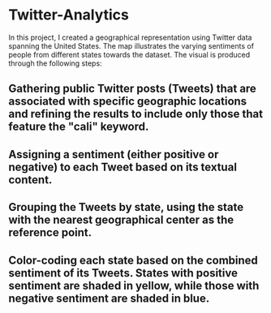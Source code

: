 # Twitter-Analytics

In this project, I created a geographical representation using Twitter data spanning the United States. The map illustrates the varying sentiments of people from different states towards the dataset. The visual is produced through the following steps:

## Gathering public Twitter posts (Tweets) that are associated with specific geographic locations and refining the results to include only those that feature the "cali" keyword.

## Assigning a sentiment (either positive or negative) to each Tweet based on its textual content.

## Grouping the Tweets by state, using the state with the nearest geographical center as the reference point.

## Color-coding each state based on the combined sentiment of its Tweets. States with positive sentiment are shaded in yellow, while those with negative sentiment are shaded in blue.
